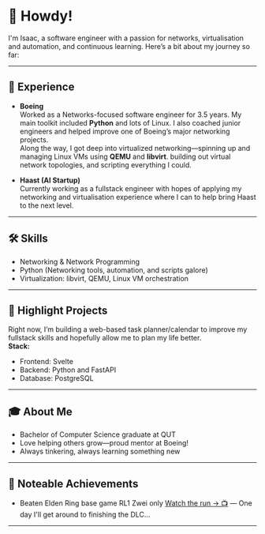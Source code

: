 # 👋 Howdy!

I'm Isaac, a software engineer with a passion for networks, virtualisation and automation, and continuous learning. Here’s a bit about my journey so far:

---

## 🚀 Experience

- **Boeing**  
  Worked as a Networks-focused software engineer for 3.5 years. My main toolkit included **Python** and lots of Linux. I also coached junior engineers and helped improve one of Boeing’s major networking projects.  
  Along the way, I got deep into virtualized networking—spinning up and managing Linux VMs using **QEMU** and **libvirt**. building out virtual network topologies, and scripting everything I could.

- **Haast (AI Startup)**  
  Currently working as a fullstack engineer with hopes of applying my networking and virtualisation experience where I can to help bring Haast to the next level.

---

## 🛠️ Skills

- Networking & Network Programming
- Python (Networking tools, automation, and scripts galore)
- Virtualization: libvirt, QEMU, Linux VM orchestration

---

## 🌟 Highlight Projects

Right now, I’m building a web-based task planner/calendar to improve my fullstack skills and hopefully allow me to plan my life better.  
**Stack:**  
- Frontend: Svelte  
- Backend: Python and FastAPI  
- Database: PostgreSQL

---

## 🎓 About Me

- Bachelor of Computer Science graduate at QUT
- Love helping others grow—proud mentor at Boeing!
- Always tinkering, always learning something new

---

## 💪 Noteable Achievements

- Beaten Elden Ring base game RL1 Zwei only [Watch the run -> 📺](https://www.youtube.com/playlist?list=PLBvt9A1viBNKcCe3n6sJACcLUt_lRyzDv) — One day I'll get around to finishing the DLC...

---
